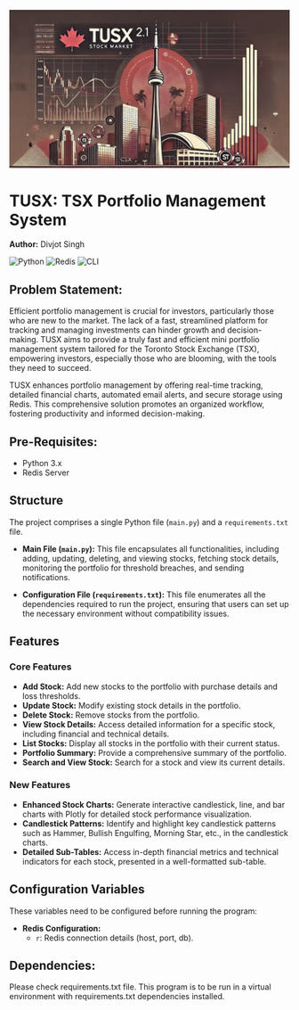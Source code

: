 ![TUSX Banner](https://github.com/J0y-B0y/TUSX/blob/main/Banner.jpg)

# TUSX: TSX Portfolio Management System
**Author:** Divjot Singh

![Python](https://img.shields.io/badge/Made%20with-Python-1f425f.svg)
![Redis](https://img.shields.io/badge/Database-Redis-red.svg)
![CLI](https://img.shields.io/badge/Interface-CLI-blue.svg)

## Problem Statement:

Efficient portfolio management is crucial for investors, particularly those who are new to the market. The lack of a fast, streamlined platform for tracking and managing investments can hinder growth and decision-making. TUSX aims to provide a truly fast and efficient mini portfolio management system tailored for the Toronto Stock Exchange (TSX), empowering investors, especially those who are blooming, with the tools they need to succeed.

TUSX enhances portfolio management by offering real-time tracking, detailed financial charts, automated email alerts, and secure storage using Redis. This comprehensive solution promotes an organized workflow, fostering productivity and informed decision-making.

## Pre-Requisites:

- Python 3.x
- Redis Server

## Structure

The project comprises a single Python file (`main.py`) and a `requirements.txt` file.

- **Main File (`main.py`):**
  This file encapsulates all functionalities, including adding, updating, deleting, and viewing stocks, fetching stock details, monitoring the portfolio for threshold breaches, and sending notifications.

- **Configuration File (`requirements.txt`):**
  This file enumerates all the dependencies required to run the project, ensuring that users can set up the necessary environment without compatibility issues.

## Features

### Core Features

- **Add Stock:** Add new stocks to the portfolio with purchase details and loss thresholds.
- **Update Stock:** Modify existing stock details in the portfolio.
- **Delete Stock:** Remove stocks from the portfolio.
- **View Stock Details:** Access detailed information for a specific stock, including financial and technical details.
- **List Stocks:** Display all stocks in the portfolio with their current status.
- **Portfolio Summary:** Provide a comprehensive summary of the portfolio.
- **Search and View Stock:** Search for a stock and view its current details.

### New Features

- **Enhanced Stock Charts:** Generate interactive candlestick, line, and bar charts with Plotly for detailed stock performance visualization.
- **Candlestick Patterns:** Identify and highlight key candlestick patterns such as Hammer, Bullish Engulfing, Morning Star, etc., in the candlestick charts.
- **Detailed Sub-Tables:** Access in-depth financial metrics and technical indicators for each stock, presented in a well-formatted sub-table.

## Configuration Variables

These variables need to be configured before running the program:

- **Redis Configuration:**
  - `r`: Redis connection details (host, port, db).

## Dependencies:
Please check requirements.txt file. This program is to be run in a virtual environment with requirements.txt dependencies installed.

